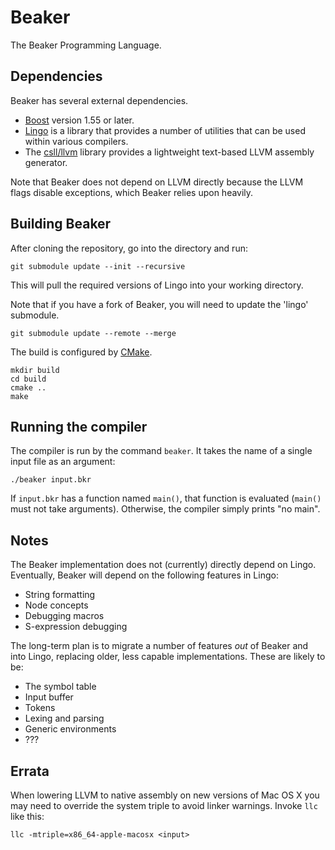 # Beaker

The Beaker Programming Language.

## Dependencies

Beaker has several external dependencies.

- [Boost](http://www.boost.org) version 1.55 or later.
- [Lingo](https://github.com/asutton/lingo) is a library that provides a
  number of utilities that can be used within various compilers.
- The [csll/llvm](https://github.com/csll/llvm) library provides a
  lightweight text-based LLVM assembly generator.

Note that Beaker does not depend on LLVM directly because the LLVM flags
disable exceptions, which Beaker relies upon heavily.

## Building Beaker

After cloning the repository, go into the directory and run:

```shell
git submodule update --init --recursive
```

This will pull the required versions of Lingo into your working directory.

Note that if you have a fork of Beaker, you will need to update the 'lingo'
submodule.

```shell
git submodule update --remote --merge
```

The build is configured by [CMake](https://cmake.org).

```shell
mkdir build
cd build
cmake ..
make
```

## Running the compiler

The compiler is run by the command `beaker`. It takes the name of a single
input file as an argument:

```shell
./beaker input.bkr
```

If `input.bkr` has a function named `main()`, that function is evaluated
(`main()` must not take arguments). Otherwise, the compiler simply prints
"no main".

## Notes

The Beaker implementation does not (currently) directly depend on Lingo.
Eventually, Beaker will depend on the following features in Lingo:

- String formatting
- Node concepts
- Debugging macros
- S-expression debugging

The long-term plan is to migrate a number of features *out* of Beaker and
into Lingo, replacing older, less capable implementations. These are likely
to be:

- The symbol table
- Input buffer
- Tokens
- Lexing and parsing
- Generic environments
- ???

## Errata

When lowering LLVM to native assembly on new versions of Mac OS X you may
need to override the system triple to avoid linker warnings. Invoke `llc`
like this:

```shell
llc -mtriple=x86_64-apple-macosx <input>
```
